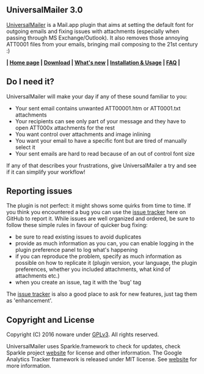 UniversalMailer 3.0
-------------------

[UniversalMailer][1] is a Mail.app plugin that aims at setting the default font for outgoing emails and fixing issues
with attachments (especially when passing through MS Exchange/Outlook). It also removes those annoying ATT0001 files from your emails, bringing mail composing to the 21st century :)

**|  [Home page][1] | [Download][2] | [What's new][3] | [Installation & Usage][4] | [FAQ][5] |**

Do I need it?
-------------

UniversalMailer will make your day if any of these sound familiar to you:
* Your sent email contains unwanted ATT00001.htm or ATT0001.txt attachments
* Your recipients can see only part of your message and they have to open ATT000x attachments for the rest
* You want control over attachments and image inlining
* You want your email to have a specific font but are tired of manually select it
* Your sent emails are hard to read because of an out of control font size

If any of that describes your frustrations, give UniversalMailer a try and see if it can simplify your workflow!

Reporting issues
------

The plugin is not perfect: it might shows some quirks from time to time. If you think you encountered a bug you can use the [issue tracker][6] here on GitHub to report it. While issues are well organized and ordered, be sure to follow these simple rules in favour of quicker bug fixing:

* be sure to read existing issues to avoid duplicates
* provide as much information as you can, you can enable logging in the plugin preference panel to log what's happening
* if you can reproduce the problem, specify as much information as possible on how to replicate it (plugin version, your language, the plugin preferences, whether you included attachments, what kind of attachments etc.)
* when you create an issue, tag it with the 'bug' tag

The [issue tracker][6] is also a good place to ask for new features, just tag them as 'enhancement'.

Copyright and License
---------------------

Copyright (C) 2016 noware under [GPLv3](LICENSE). All rights reserved.

UniversalMailer uses Sparkle.framework to check for updates, check Sparkle project [website][7] for license and other information.
The Google Analytics Tracker framework is released under MIT license. See [website][8] for more information.


[1]: https://universalmailer.github.io/UniversalMailer/
[2]: https://universalmailer.github.io/UniversalMailer/download.html
[3]: https://universalmailer.github.io/UniversalMailer/whatsnew.html
[4]: https://universalmailer.github.io/UniversalMailer/usage.html
[5]: https://universalmailer.github.io/UniversalMailer/faq.html
[6]: https://github.com/UniversalMailer/UniversalMailer/issues
[7]: https://sparkle-project.org
[8]: https://github.com/MacPaw/Google-Analytics-for-OS-X
